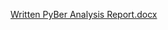 [Written PyBer Analysis Report.docx](https://github.com/Roman1229/PyBar_Analysis1/files/9264664/Written.PyBer.Analysis.Report.docx)
